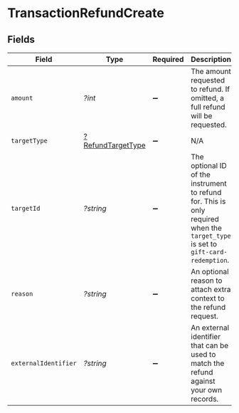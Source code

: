# TransactionRefundCreate


## Fields

| Field                                                                                                                           | Type                                                                                                                            | Required                                                                                                                        | Description                                                                                                                     | Example                                                                                                                         |
| ------------------------------------------------------------------------------------------------------------------------------- | ------------------------------------------------------------------------------------------------------------------------------- | ------------------------------------------------------------------------------------------------------------------------------- | ------------------------------------------------------------------------------------------------------------------------------- | ------------------------------------------------------------------------------------------------------------------------------- |
| `amount`                                                                                                                        | *?int*                                                                                                                          | :heavy_minus_sign:                                                                                                              | The amount requested to refund. If omitted, a full refund will be requested.                                                    | 1299                                                                                                                            |
| `targetType`                                                                                                                    | [?RefundTargetType](./RefundTargetType.md)                                                                                      | :heavy_minus_sign:                                                                                                              | N/A                                                                                                                             |                                                                                                                                 |
| `targetId`                                                                                                                      | *?string*                                                                                                                       | :heavy_minus_sign:                                                                                                              | The optional ID of the instrument to refund for. This is only required when the `target_type` is set to `gift-card-redemption`. | 7a6c366d-9205-45ab-8021-0d9ee37f20f2                                                                                            |
| `reason`                                                                                                                        | *?string*                                                                                                                       | :heavy_minus_sign:                                                                                                              | An optional reason to attach extra context to the refund request.                                                               | Refund due to user request.                                                                                                     |
| `externalIdentifier`                                                                                                            | *?string*                                                                                                                       | :heavy_minus_sign:                                                                                                              | An external identifier that can be used to match the refund against your own records.                                           | refund-12345                                                                                                                    |